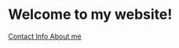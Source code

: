 # Welcome to my website!
<a href="./contact.md">Contact Info </a>
<a href="./aboutme.md">About me </a>

